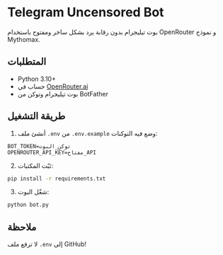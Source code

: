 # Telegram Uncensored Bot

بوت تيليجرام بدون رقابة يرد بشكل ساخر ومفتوح باستخدام OpenRouter و نموذج Mythomax.

## المتطلبات

- Python 3.10+
- حساب في [OpenRouter.ai](https://openrouter.ai/)
- بوت تيليجرام وتوكن من BotFather

## طريقة التشغيل

1. أنشئ ملف `.env` من `.env.example` وضع فيه التوكنات:

```
BOT_TOKEN=توكن_البوت
OPENROUTER_API_KEY=مفتاح_API
```

2. ثبّت المكتبات:

```bash
pip install -r requirements.txt
```

3. شغّل البوت:

```bash
python bot.py
```

## ملاحظة

لا ترفع ملف `.env` إلى GitHub!
